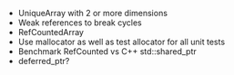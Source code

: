* UniqueArray with 2 or more dimensions
* Weak references to break cycles
* RefCountedArray
* Use mallocator as well as test allocator for all unit tests
* Benchmark RefCounted vs C++ std::shared_ptr
* deferred_ptr?
